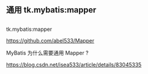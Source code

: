 
## 通用 tk.mybatis:mapper

## 

tk.mybatis:mapper

https://github.com/abel533/Mapper

MyBatis 为什么需要通用 Mapper ?

https://blog.csdn.net/isea533/article/details/83045335
